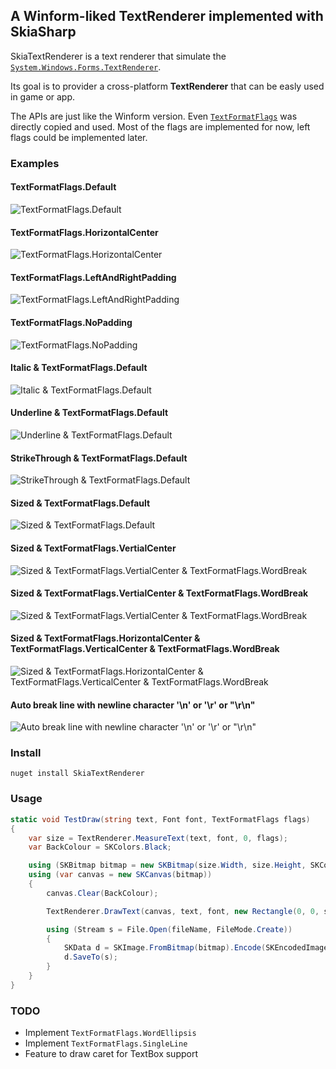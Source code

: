 ## A Winform-liked TextRenderer implemented with SkiaSharp

SkiaTextRenderer is a text renderer that simulate the [`System.Windows.Forms.TextRenderer`](https://docs.microsoft.com/en-us/dotnet/api/system.windows.forms.textrenderer.drawtext?view=netframework-4.8).

Its goal is to provider a cross-platform **TextRenderer** that can be easly used in game or app.

The APIs are just like the Winform version. Even [`TextFormatFlags`](https://docs.microsoft.com/en-us/dotnet/api/system.windows.forms.textformatflags?view=netframework-4.8) was directly copied and used. Most of the flags are implemented for now, left flags could be implemented later.

### Examples

#### TextFormatFlags.Default

![TextFormatFlags.Default](https://github.com/ryancheung/SkiaTextRenderer/raw/master/examples/Hello-你好-world!-20-Default.png)

#### TextFormatFlags.HorizontalCenter

![TextFormatFlags.HorizontalCenter](https://github.com/ryancheung/SkiaTextRenderer/raw/master/examples/Hello-你好-world!-20-HorizontalCenter.png)

#### TextFormatFlags.LeftAndRightPadding

![TextFormatFlags.LeftAndRightPadding](https://github.com/ryancheung/SkiaTextRenderer/raw/master/examples/Hello-你好-world!-20-LeftAndRightPadding.png)

#### TextFormatFlags.NoPadding

![TextFormatFlags.NoPadding](https://github.com/ryancheung/SkiaTextRenderer/raw/master/examples/Hello-你好-world!-20-NoPadding.png)

#### Italic & TextFormatFlags.Default

![Italic & TextFormatFlags.Default](https://github.com/ryancheung/SkiaTextRenderer/raw/master/examples/italic-Hello-你好-world!-20-Default.png)

#### Underline & TextFormatFlags.Default

![Underline & TextFormatFlags.Default](https://github.com/ryancheung/SkiaTextRenderer/raw/master/examples/underline-Hello-你好-world!-20-Default.png)

#### StrikeThrough & TextFormatFlags.Default

![StrikeThrough & TextFormatFlags.Default](https://github.com/ryancheung/SkiaTextRenderer/raw/master/examples/strikethrough-Hello-你好-world!-20-Default.png)

#### Sized & TextFormatFlags.Default

![Sized & TextFormatFlags.Default](https://github.com/ryancheung/SkiaTextRenderer/raw/master/examples/sized-Hello-你好-world!-12-Default.png)

#### Sized & TextFormatFlags.VertialCenter

![Sized & TextFormatFlags.VertialCenter & TextFormatFlags.WordBreak](https://github.com/ryancheung/SkiaTextRenderer/raw/master/examples/sized-Hello-你好-world!-12-VerticalCenter.png)

#### Sized & TextFormatFlags.VertialCenter & TextFormatFlags.WordBreak

![Sized & TextFormatFlags.VertialCenter & TextFormatFlags.WordBreak](https://github.com/ryancheung/SkiaTextRenderer/raw/master/examples/sized-Hello-你好-world!-12-GlyphOverhangPadding--Left--Top--VerticalCenter--WordBreak.png)

#### Sized & TextFormatFlags.HorizontalCenter & TextFormatFlags.VerticalCenter & TextFormatFlags.WordBreak

![Sized & TextFormatFlags.HorizontalCenter & TextFormatFlags.VerticalCenter & TextFormatFlags.WordBreak](https://github.com/ryancheung/SkiaTextRenderer/raw/master/examples/sized-Hello-你好-world!-12-GlyphOverhangPadding--Left--Top--HorizontalCenter--VerticalCenter--WordBreak.png)

#### Auto break line with newline character '\n' or '\r' or "\r\n"

![Auto break line with newline character '\n' or '\r' or "\r\n"](https://github.com/ryancheung/SkiaTextRenderer/raw/master/examples/multiline-Hello-你-好-world!-20-Default.png)

### Install

```
nuget install SkiaTextRenderer
```

### Usage

```csharp
static void TestDraw(string text, Font font, TextFormatFlags flags)
{
    var size = TextRenderer.MeasureText(text, font, 0, flags);
    var BackColour = SKColors.Black;

    using (SKBitmap bitmap = new SKBitmap(size.Width, size.Height, SKColorType.Rgba8888, SKAlphaType.Unpremul))
    using (var canvas = new SKCanvas(bitmap))
    {
        canvas.Clear(BackColour);

        TextRenderer.DrawText(canvas, text, font, new Rectangle(0, 0, size.Width, size.Height), SKColors.White, flags);

        using (Stream s = File.Open(fileName, FileMode.Create))
        {
            SKData d = SKImage.FromBitmap(bitmap).Encode(SKEncodedImageFormat.Png, 100);
            d.SaveTo(s);
        }
    }
}
```

### TODO

- Implement `TextFormatFlags.WordEllipsis`
- Implement `TextFormatFlags.SingleLine`
- Feature to draw caret for TextBox support
